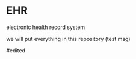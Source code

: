 # EHR
electronic health record system

we will put everything in this repository (test msg)


#edited 